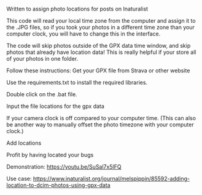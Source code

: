 Written to assign photo locations for posts on Inaturalist

This code will read your local time zone from the computer and assign it to the .JPG files, so if you took your photos in a different time zone than your computer clock, you will have to change this in the interface.

The code will skip photos outside of the GPX data time window, and skip photos that already have location data! This is really helpful if your store all of your photos in one folder.

Follow these instructions:
Get your GPX file from Strava or other website

Use the requirements.txt to install the required libraries.

Double click on the .bat file. 

Input the file locations for the gpx data 

If your camera clock is off compared to your computer time. (This can also be another way to manually offset the photo timezone with your computer clock.)

Add locations

Profit by having located your bugs

Demonstration: https://youtu.be/SuSal7x5lFQ

Use case: https://www.inaturalist.org/journal/melspippin/85592-adding-location-to-dcim-photos-using-gpx-data
